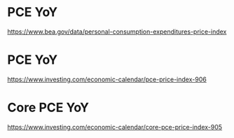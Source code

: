 # PCE YoY

https://www.bea.gov/data/personal-consumption-expenditures-price-index


# PCE YoY

https://www.investing.com/economic-calendar/pce-price-index-906

# Core PCE YoY

https://www.investing.com/economic-calendar/core-pce-price-index-905